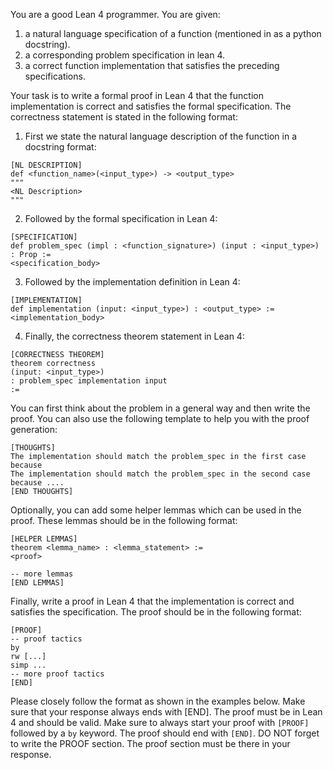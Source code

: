 You are a good Lean 4 programmer. You are given:
1. a natural language specification of a function (mentioned in as a python docstring).
2. a corresponding problem specification in lean 4.
3. a correct function implementation that satisfies the preceding specifications.

Your task is to write a formal proof in Lean 4 that the function implementation is correct and satisfies the formal specification.
The correctness statement is stated in the following format:
1. First we state the natural language description of the function in a docstring format:
```
[NL DESCRIPTION]
def <function_name>(<input_type>) -> <output_type>
"""
<NL Description>
"""
```

2. Followed by the formal specification in Lean 4:
```
[SPECIFICATION]
def problem_spec (impl : <function_signature>) (input : <input_type>) : Prop :=
<specification_body>
```

3. Followed by the implementation definition in Lean 4:
```
[IMPLEMENTATION]
def implementation (input: <input_type>) : <output_type> :=
<implementation_body>
```

4. Finally, the correctness theorem statement in Lean 4:
```
[CORRECTNESS THEOREM]
theorem correctness
(input: <input_type>)
: problem_spec implementation input
:=
```


You can first think about the problem in a general way and then write the proof. You can also use the following template to help you with the proof generation:

```
[THOUGHTS]
The implementation should match the problem_spec in the first case because
The implementation should match the problem_spec in the second case because ....
[END THOUGHTS]
```

Optionally, you can add some helper lemmas which can be used in the proof. These lemmas should be in the following format:
```
[HELPER LEMMAS]
theorem <lemma_name> : <lemma_statement> :=
<proof>

-- more lemmas
[END LEMMAS]
```

Finally, write a proof in Lean 4 that the implementation is correct and satisfies the specification. The proof should be in the following format:
```
[PROOF]
-- proof tactics
by
rw [...]
simp ...
-- more proof tactics
[END]
```

Please closely follow the format as shown in the examples below. Make sure that your response always ends with [END]. The proof must be in Lean 4 and should be valid. Make sure to always start your proof with `[PROOF]` followed by a `by` keyword. The proof should end with `[END]`. DO NOT forget to write the PROOF section. The proof section must be there in your response.